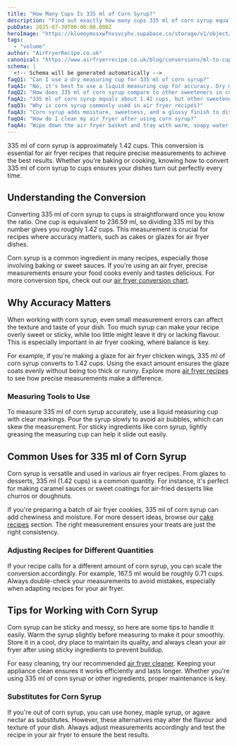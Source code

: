 ```yaml
---
title: "How Many Cups Is 335 ml of Corn Syrup?"
description: "Find out exactly how many cups 335 ml of corn syrup equals for perfect baking and air fryer recipes. Get the conversion now!"
pubDate: 2025-07-30T00:00:00.000Z
heroImage: "https://klueoymssxwfnxsvcyhv.supabase.co/storage/v1/object/public/Shmucket/how-many-cups-is-335-ml-of-corn-syrup.webp"
tags:
  - "volume"
author: "AirFryerRecipe.co.uk"
canonical: "https://www.airfryerrecipe.co.uk/blog/conversions/ml-to-cups/how-many-cups-is-335-ml-of-corn-syrup"
schema: |
  <!-- Schema will be generated automatically -->
faqQ1: "Can I use a dry measuring cup for 335 ml of corn syrup?"
faqA1: "No, it's best to use a liquid measuring cup for accuracy. Dry measuring cups aren't designed for liquids like corn syrup, which can stick to the sides and lead to incorrect measurements. A liquid cup with clear markings ensures you get the right amount."
faqQ2: "How does 335 ml of corn syrup compare to other sweeteners in cups?"
faqA2: "335 ml of corn syrup equals about 1.42 cups, but other sweeteners like honey or maple syrup may have different densities. Always check specific conversion charts for substitutes, as using the wrong amount can affect your air fryer recipe's outcome."
faqQ3: "Why is corn syrup commonly used in air fryer recipes?"
faqA3: "Corn syrup adds moisture, sweetness, and a glossy finish to dishes like glazes or baked goods. Its consistency helps coatings adhere well in the air fryer, ensuring even cooking and a delicious result. It's a versatile ingredient for both savoury and sweet recipes."
faqQ4: "How do I clean my air fryer after using corn syrup?"
faqA4: "Wipe down the air fryer basket and tray with warm, soapy water immediately after use. For stubborn residue, soak the parts in warm water before scrubbing. Regular cleaning prevents buildup and keeps your air fryer in top condition for future recipes."
---
```

<p>335 ml of corn syrup is approximately 1.42 cups. This conversion is essential for air fryer recipes that require precise measurements to achieve the best results. Whether you're baking or cooking, knowing how to convert 335 ml of corn syrup to cups ensures your dishes turn out perfectly every time.</p>

<h2>Understanding the Conversion</h2>
<p>Converting 335 ml of corn syrup to cups is straightforward once you know the ratio. One cup is equivalent to 236.59 ml, so dividing 335 ml by this number gives you roughly 1.42 cups. This measurement is crucial for recipes where accuracy matters, such as cakes or glazes for air fryer dishes.</p>
<p>Corn syrup is a common ingredient in many recipes, especially those involving baking or sweet sauces. If you're using an air fryer, precise measurements ensure your food cooks evenly and tastes delicious. For more conversion tips, check out our <a href=https://www.airfryerrecipe.co.uk/air-fryer-conversion-chart>air fryer conversion chart</a>.</p>

<h2>Why Accuracy Matters</h2>
<p>When working with corn syrup, even small measurement errors can affect the texture and taste of your dish. Too much syrup can make your recipe overly sweet or sticky, while too little might leave it dry or lacking flavour. This is especially important in air fryer cooking, where balance is key.</p>
<p>For example, if you're making a glaze for air fryer chicken wings, 335 ml of corn syrup converts to 1.42 cups. Using the exact amount ensures the glaze coats evenly without being too thick or runny. Explore more <a href=https://www.airfryerrecipe.co.uk/recipes>air fryer recipes</a> to see how precise measurements make a difference.</p>

<h3>Measuring Tools to Use</h3>
<p>To measure 335 ml of corn syrup accurately, use a liquid measuring cup with clear markings. Pour the syrup slowly to avoid air bubbles, which can skew the measurement. For sticky ingredients like corn syrup, lightly greasing the measuring cup can help it slide out easily.</p>

<h2>Common Uses for 335 ml of Corn Syrup</h2>
<p>Corn syrup is versatile and used in various air fryer recipes. From glazes to desserts, 335 ml (1.42 cups) is a common quantity. For instance, it's perfect for making caramel sauces or sweet coatings for air-fried desserts like churros or doughnuts.</p>
<p>If you're preparing a batch of air fryer cookies, 335 ml of corn syrup can add chewiness and moisture. For more dessert ideas, browse our <a href=https://www.airfryerrecipe.co.uk/recipe-category/cakes>cake recipes</a> section. The right measurement ensures your treats are just the right consistency.</p>

<h3>Adjusting Recipes for Different Quantities</h3>
<p>If your recipe calls for a different amount of corn syrup, you can scale the conversion accordingly. For example, 167.5 ml would be roughly 0.71 cups. Always double-check your measurements to avoid mistakes, especially when adapting recipes for your air fryer.</p>

<h2>Tips for Working with Corn Syrup</h2>
<p>Corn syrup can be sticky and messy, so here are some tips to handle it easily. Warm the syrup slightly before measuring to make it pour smoothly. Store it in a cool, dry place to maintain its quality, and always clean your air fryer after using sticky ingredients to prevent buildup.</p>
<p>For easy cleaning, try our recommended <a href=https://www.airfryerrecipe.co.uk/air-fryer-cleaner>air fryer cleaner</a>. Keeping your appliance clean ensures it works efficiently and lasts longer. Whether you're using 335 ml of corn syrup or other ingredients, proper maintenance is key.</p>

<h3>Substitutes for Corn Syrup</h3>
<p>If you're out of corn syrup, you can use honey, maple syrup, or agave nectar as substitutes. However, these alternatives may alter the flavour and texture of your dish. Always adjust measurements accordingly and test the recipe in your air fryer to ensure the best results.</p>
